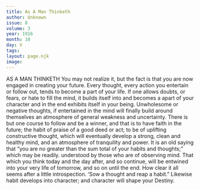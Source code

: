```yaml
---
title: As A Man Thinketh
author: Unknown
issue: 8
volume: 3
year: 1916
month: 10
day: V
tags:
layout: page.njk
image:
---
```

AS A MAN THINKETH       You may not realize it, but the fact is that you are now engaged in creating your future. Every thought, every action you entertain or follow out, tends to become a part of your life.       If one allows doubts, or fears, or hate to fill the mind, it builds itself into and becomes a apart of your character and in the end exhibits itself in your being.       Unwholesome or negative thoughts, if entertained in the mind will finally build around themselves an atmosphere of general weakness and uncertainty.       There is but one course to follow and be a winner, and that is to have faith in the future; the habit of praise of a good deed or act; to be of uplifting constructive thought, which will eventually develop a strong, clean and healthy mind, and an atmosphere of tranquility and power.       It is an old saying that “you are no greater than the sum total of your habits and thoughts;” which may be readily. understood by those who are of observing mind. That which you think today and the day after, and so continue, will be entwined into your very life of tomorrow, and so on until the end.       How clear it all seems after a little introspection. ‘Sow a thought and reap a habit.” Likewise habit develops into character; and character will shape your Destiny.




